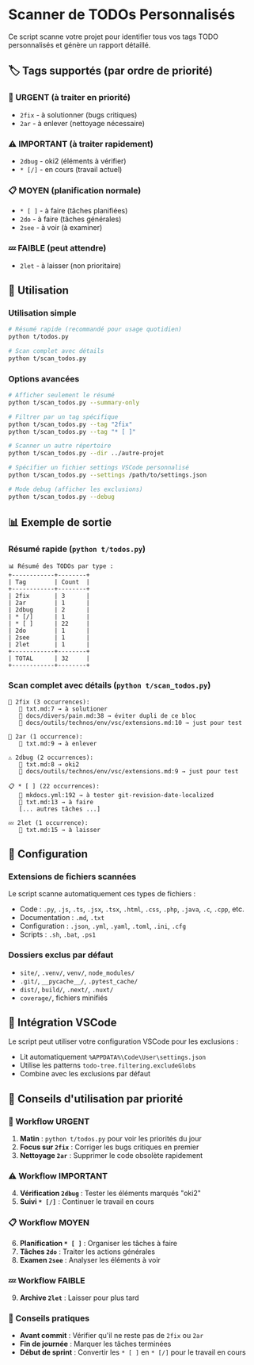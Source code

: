 # Scanner de TODOs Personnalisés

Ce script scanne votre projet pour identifier tous vos tags TODO personnalisés et génère un rapport détaillé.

## 🏷️ Tags supportés (par ordre de priorité)

### 🚨 URGENT (à traiter en priorité)
- `2fix` - à solutionner (bugs critiques)
- `2ar` - à enlever (nettoyage nécessaire)

### ⚠️ IMPORTANT (à traiter rapidement)
- `2dbug` - oki2 (éléments à vérifier)
- `* [/]` - en cours (travail actuel)

### 📋 MOYEN (planification normale)
- `* [ ]` - à faire (tâches planifiées)
- `2do` - à faire (tâches générales)
- `2see` - à voir (à examiner)

### 💤 FAIBLE (peut attendre)
- `2let` - à laisser (non prioritaire)

## 🚀 Utilisation

### Utilisation simple
```bash
# Résumé rapide (recommandé pour usage quotidien)
python t/todos.py

# Scan complet avec détails
python t/scan_todos.py
```

### Options avancées
```bash
# Afficher seulement le résumé
python t/scan_todos.py --summary-only

# Filtrer par un tag spécifique
python t/scan_todos.py --tag "2fix"
python t/scan_todos.py --tag "* [ ]"

# Scanner un autre répertoire
python t/scan_todos.py --dir ../autre-projet

# Spécifier un fichier settings VSCode personnalisé
python t/scan_todos.py --settings /path/to/settings.json

# Mode debug (afficher les exclusions)
python t/scan_todos.py --debug
```

## 📊 Exemple de sortie

### Résumé rapide (`python t/todos.py`)
```text
📊 Résumé des TODOs par type :
+------------+--------+
| Tag        | Count  |
+------------+--------+
| 2fix       | 3      |
| 2ar        | 1      |
| 2dbug      | 2      |
| * [/]      | 1      |
| * [ ]      | 22     |
| 2do        | 1      |
| 2see       | 1      |
| 2let       | 1      |
+------------+--------+
| TOTAL      | 32     |
+------------+--------+
```

### Scan complet avec détails (`python t/scan_todos.py`)
```text
🚨 2fix (3 occurrences):
   📁 txt.md:7 → à solutioner
   📁 docs/divers/pain.md:38 → éviter dupli de ce bloc
   📁 docs/outils/technos/env/vsc/extensions.md:10 → just pour test

🚨 2ar (1 occurrence):
   📁 txt.md:9 → à enlever

⚠️ 2dbug (2 occurrences):
   📁 txt.md:8 → oki2
   📁 docs/outils/technos/env/vsc/extensions.md:9 → just pour test

📋 * [ ] (22 occurrences):
   📁 mkdocs.yml:192 → à tester git-revision-date-localized
   📁 txt.md:13 → à faire
   [... autres tâches ...]

💤 2let (1 occurrence):
   📁 txt.md:15 → à laisser
```

## 🔧 Configuration

### Extensions de fichiers scannées
Le script scanne automatiquement ces types de fichiers :
- Code : `.py`, `.js`, `.ts`, `.jsx`, `.tsx`, `.html`, `.css`, `.php`, `.java`, `.c`, `.cpp`, etc.
- Documentation : `.md`, `.txt`
- Configuration : `.json`, `.yml`, `.yaml`, `.toml`, `.ini`, `.cfg`
- Scripts : `.sh`, `.bat`, `.ps1`

### Dossiers exclus par défaut
- `site/`, `.venv/`, `venv/`, `node_modules/`
- `.git/`, `__pycache__/`, `.pytest_cache/`
- `dist/`, `build/`, `.next/`, `.nuxt/`
- `coverage/`, fichiers minifiés

## 📝 Intégration VSCode

Le script peut utiliser votre configuration VSCode pour les exclusions :
- Lit automatiquement `%APPDATA%\Code\User\settings.json`
- Utilise les patterns `todo-tree.filtering.excludeGlobs`
- Combine avec les exclusions par défaut

## 🎯 Conseils d'utilisation par priorité

### 🚨 Workflow URGENT
1. **Matin** : `python t/todos.py` pour voir les priorités du jour
2. **Focus sur `2fix`** : Corriger les bugs critiques en premier
3. **Nettoyage `2ar`** : Supprimer le code obsolète rapidement

### ⚠️ Workflow IMPORTANT
4. **Vérification `2dbug`** : Tester les éléments marqués "oki2"
5. **Suivi `* [/]`** : Continuer le travail en cours

### 📋 Workflow MOYEN
6. **Planification `* [ ]`** : Organiser les tâches à faire
7. **Tâches `2do`** : Traiter les actions générales
8. **Examen `2see`** : Analyser les éléments à voir

### 💤 Workflow FAIBLE
9. **Archive `2let`** : Laisser pour plus tard

### 🔄 Conseils pratiques
- **Avant commit** : Vérifier qu'il ne reste pas de `2fix` ou `2ar`
- **Fin de journée** : Marquer les tâches terminées
- **Début de sprint** : Convertir les `* [ ]` en `* [/]` pour le travail en cours
